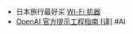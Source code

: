 - 日本旅行最好买 [Wi-Fi 机器](https://twitter.com/tualatrix/status/1735660291957174702)
- [OpenAI 官方提示工程指南 [译]](https://baoyu.io/translations/openai/openai-prompt-engineering-guides) #AI